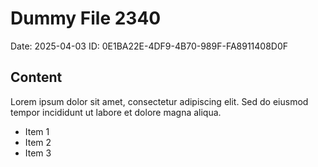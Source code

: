# Dummy File 2340

Date: 2025-04-03
ID: 0E1BA22E-4DF9-4B70-989F-FA8911408D0F

## Content

Lorem ipsum dolor sit amet, consectetur adipiscing elit.
Sed do eiusmod tempor incididunt ut labore et dolore magna aliqua.

* Item 1
* Item 2
* Item 3

